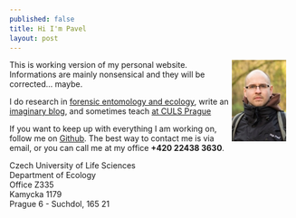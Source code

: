 ```yaml
---
published: false
title: Hi I'm Pavel
layout: post
---
```

<div style="float: right; margin-right:15px">
    <img src="../images/me.jpg"/>
</div>
This is working version of my personal website. Informations are mainly nonsensical and they will be corrected... maybe.

I do research in [forensic entomology and ecology](/papers), write an [imaginary blog](/blog), and sometimes teach  [at CULS Prague](/teaching)

If you want to keep up with everything I am working on, follow me on  [Github](http://github.com/jakubecp). The best way to contact me is via email, or you can call me at my office __+420 22438 3630__.

Czech University of Life Sciences   
Department of Ecology   
Office Z335   
Kamycka 1179   
Prague 6 - Suchdol, 165 21